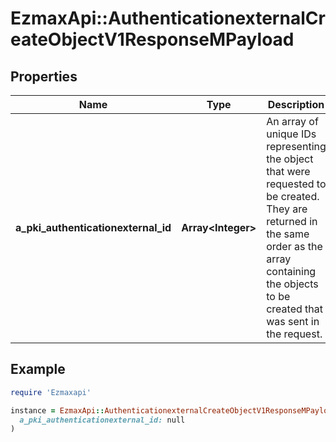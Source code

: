 # EzmaxApi::AuthenticationexternalCreateObjectV1ResponseMPayload

## Properties

| Name | Type | Description | Notes |
| ---- | ---- | ----------- | ----- |
| **a_pki_authenticationexternal_id** | **Array&lt;Integer&gt;** | An array of unique IDs representing the object that were requested to be created.  They are returned in the same order as the array containing the objects to be created that was sent in the request. |  |

## Example

```ruby
require 'Ezmaxapi'

instance = EzmaxApi::AuthenticationexternalCreateObjectV1ResponseMPayload.new(
  a_pki_authenticationexternal_id: null
)
```

